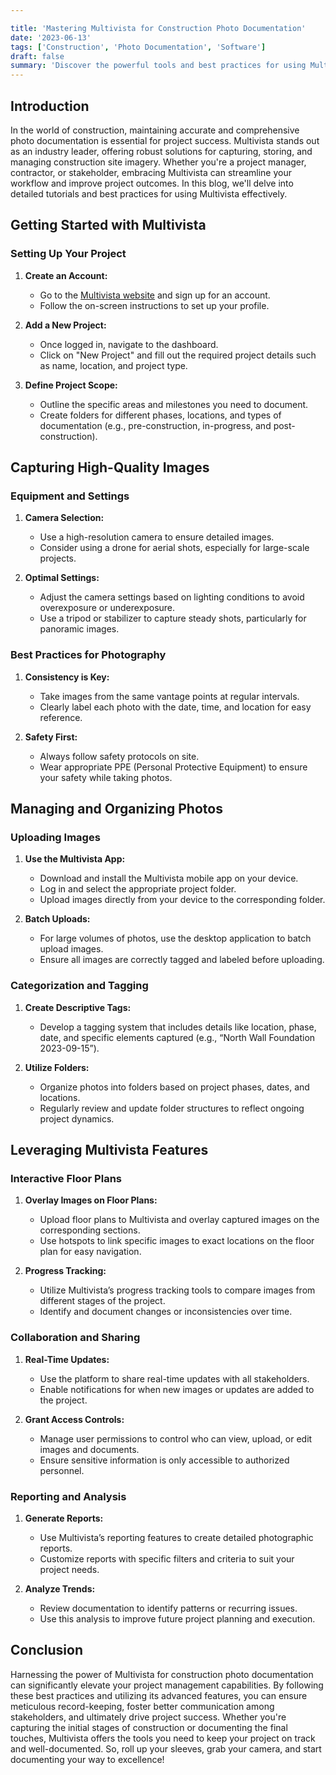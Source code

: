 ```yaml
---

title: 'Mastering Multivista for Construction Photo Documentation'
date: '2023-06-13'
tags: ['Construction', 'Photo Documentation', 'Software']
draft: false
summary: 'Discover the powerful tools and best practices for using Multivista to enhance construction projects through comprehensive photo documentation.'
---
```


## Introduction

In the world of construction, maintaining accurate and comprehensive photo documentation is essential for project success. Multivista stands out as an industry leader, offering robust solutions for capturing, storing, and managing construction site imagery. Whether you're a project manager, contractor, or stakeholder, embracing Multivista can streamline your workflow and improve project outcomes. In this blog, we'll delve into detailed tutorials and best practices for using Multivista effectively.

## Getting Started with Multivista

### Setting Up Your Project

1. **Create an Account:**
   - Go to the [Multivista website](https://www.multivista.com) and sign up for an account.
   - Follow the on-screen instructions to set up your profile.

2. **Add a New Project:**
   - Once logged in, navigate to the dashboard.
   - Click on "New Project" and fill out the required project details such as name, location, and project type.

3. **Define Project Scope:**
   - Outline the specific areas and milestones you need to document.
   - Create folders for different phases, locations, and types of documentation (e.g., pre-construction, in-progress, and post-construction).

## Capturing High-Quality Images

### Equipment and Settings

1. **Camera Selection:**
   - Use a high-resolution camera to ensure detailed images.
   - Consider using a drone for aerial shots, especially for large-scale projects.

2. **Optimal Settings:**
   - Adjust the camera settings based on lighting conditions to avoid overexposure or underexposure.
   - Use a tripod or stabilizer to capture steady shots, particularly for panoramic images.

### Best Practices for Photography

1. **Consistency is Key:**
   - Take images from the same vantage points at regular intervals.
   - Clearly label each photo with the date, time, and location for easy reference.

2. **Safety First:**
   - Always follow safety protocols on site.
   - Wear appropriate PPE (Personal Protective Equipment) to ensure your safety while taking photos.

## Managing and Organizing Photos

### Uploading Images

1. **Use the Multivista App:**
   - Download and install the Multivista mobile app on your device.
   - Log in and select the appropriate project folder.
   - Upload images directly from your device to the corresponding folder.

2. **Batch Uploads:**
   - For large volumes of photos, use the desktop application to batch upload images.
   - Ensure all images are correctly tagged and labeled before uploading.

### Categorization and Tagging

1. **Create Descriptive Tags:**
   - Develop a tagging system that includes details like location, phase, date, and specific elements captured (e.g., “North Wall Foundation 2023-09-15”).

2. **Utilize Folders:**
   - Organize photos into folders based on project phases, dates, and locations.
   - Regularly review and update folder structures to reflect ongoing project dynamics.

## Leveraging Multivista Features

### Interactive Floor Plans

1. **Overlay Images on Floor Plans:**
   - Upload floor plans to Multivista and overlay captured images on the corresponding sections.
   - Use hotspots to link specific images to exact locations on the floor plan for easy navigation.

2. **Progress Tracking:**
   - Utilize Multivista’s progress tracking tools to compare images from different stages of the project.
   - Identify and document changes or inconsistencies over time.

### Collaboration and Sharing

1. **Real-Time Updates:**
   - Use the platform to share real-time updates with all stakeholders.
   - Enable notifications for when new images or updates are added to the project.

2. **Grant Access Controls:**
   - Manage user permissions to control who can view, upload, or edit images and documents.
   - Ensure sensitive information is only accessible to authorized personnel.

### Reporting and Analysis

1. **Generate Reports:**
   - Use Multivista’s reporting features to create detailed photographic reports.
   - Customize reports with specific filters and criteria to suit your project needs.

2. **Analyze Trends:**
   - Review documentation to identify patterns or recurring issues.
   - Use this analysis to improve future project planning and execution.

## Conclusion

Harnessing the power of Multivista for construction photo documentation can significantly elevate your project management capabilities. By following these best practices and utilizing its advanced features, you can ensure meticulous record-keeping, foster better communication among stakeholders, and ultimately drive project success. Whether you're capturing the initial stages of construction or documenting the final touches, Multivista offers the tools you need to keep your project on track and well-documented. So, roll up your sleeves, grab your camera, and start documenting your way to excellence!
